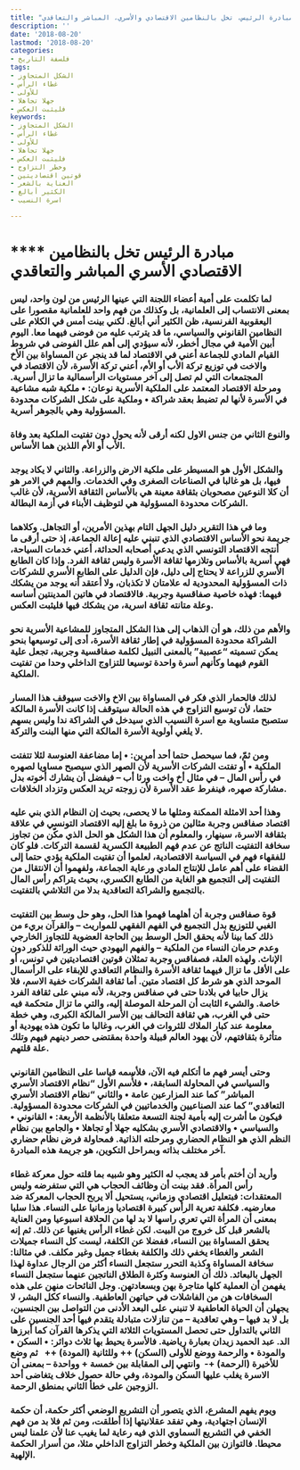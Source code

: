 ```yaml
---
title: "مبادرة الرئيس، تخل بالنظامين الاقتصادي والأسري، المباشر والتعاقدي"
description: ''
date: '2018-08-20'
lastmod: '2018-08-20'
categories:
- فلسفة التاريخ
tags:
- الشكل المتجاوز
- غطاء الرأس
- للأولى
- جهلا تجاهلا
- فليثبت العكس
keywords:
- الشكل المتجاوز
- غطاء الرأس
- للأولى
- جهلا تجاهلا
- فليثبت العكس
- وخطر التزاوج
- قوتين اقتصاديتين
- العناية بالشعر
- الكثير أبالغ
- اسرة النسيب

---
```

# **** **مبادرة الرئيس تخل بالنظامين الاقتصادي الأسري المباشر والتعاقدي**

### لما تكلمت على أمية أعضاء اللجنة التي عينها الرئيس من لون واحد، ليس بمعنى الانتساب إلى العلمانية، بل وكذلك من فهم واحد للعلمانية مقصورا على اليعقوبية الفرنسية، ظن الكثير أني أبالغ. لكني بينت أمس في الكلام على النظامين القانوني والسياسي، ما قد يترتب عليه من فوضى فيهما معا. اليوم أبين الأمية في مجال أخطر، لأنه سيؤدي إلى أهم علل الفوضى في شروط القيام المادي للجماعة أعني في الاقتصاد لما قد ينجر عن المساواة بين الأخ والاخت في توزيع تركة الأب أو الأم، أعني تركة الأسرة، لأن الاقتصاد في المجتمعات التي لم تصل إلى آخر مستويات الرأسمالية ما تزال أسرية. ومرحلة الاقتصاد المعتمد على الملكية الأسرية نوعان: • ملكية شبه مشاعية في الأسرة لأنها لم تضبط بعقد شراكة • وملكية على شكل الشركات محدودة المسؤولية وهي بالجوهر أسرية.

### والنوع الثاني من جنس الاول لكنه أرقى لأنه يحول دون تفتيت الملكية بعد وفاة الأب أو الأم اللذين هما الأساس.

### والشكل الأول هو المسيطر على ملكية الارض والزراعة. والثاني لا يكاد يوجد فيها، بل هو غالبا في الصناعات الصغرى وفي الخدمات. والمهم في الامر هو أن كلا النوعين مصحوبان بثقافة معينة هي بالأساس الثقافة الأسرية، لأن غالب الشركات محدودة المسؤولية هي لتوظيف الأبناء في أزمة البطالة.

### وما في هذا التقرير دليل الجهل التام بهذين الأمرين، أو التجاهل. وكلاهما جريمة نحو الأساس الاقتصادي الذي تنبني عليه إعالة الجماعة، إذ حتى أرقى ما أنتجه الاقتصاد التونسي الذي يدعي أصحابه الحداثة، أعني خدمات السياحة، فهي أسرية بالأساس وتلازمها ثقافة الأسرة وليس ثقافة الفرد. وإذا كان الطابع الأسري للزراعة لا يحتاج إلى دليل، فإن الدليل على الطابع الأسري للشركات ذات المسؤولية المحدودية له علامتان لا تكذبان، ولا أعتقد أنه يوجد من يشكك فيهما: فهذه خاصية صفاقسية وجربية. فالاقتصاد في هاتين المدينتين أساسه وعلة متانته ثقافة اسرية، من يشكك فيها فليثبت العكس.

### والأهم من ذلك، هو أن الذهاب إلى هذا الشكل المتجاوز للمشاعية الأسرية نحو الشراكة محدودة المسؤولية في إطار ثقافة الأسرة، أدى إلى توسيعها بنحو يمكن تسميته “عصبية” بالمعنى النبيل لكلمة صفاقسية وجربية، تجعل علية القوم فيهما وكأنهم أسرة واحدة توسيعا للتزاوج الداخلي وحدا من تفتيت الملكية.

### لذلك فالحمار الذي فكر في المساواة بين الاخ والاخت سيوقف هذا المسار حتما، لأن توسيع التزاوج في هذه الحالة سيتوقف إذا كانت الأسرة المالكة ستصبح متساوية مع اسرة النسيب الذي سيدخل في الشراكة ندا وليس بسهم لا يلغي أولوية الأسرة المالكة التي منها البنت والتركة.

### ومن ثمّ، فما سيحصل حتما أحد أمرين: • إما مضاعفة العنوسة لئلا تتفتت الملكية • أو تفتت الشركات الأسرية لأن الصهر الذي سيصبح مساويا لصهره في رأس المال – في مثال أخ واخت ورثا أب – فيفضل أن يشارك أخوته بدل مشاركة صهره، فينفرط عقد الأسرة لأن زوجته تريد العكس وتزداد الخلافات.

### وهذا أحد الامثلة الممكنة ومثلها ما لا يحصى، بحيث إن النظام الذي بني عليه اقتصاد صفاقس وجربة مثالين من ذروة ما بلغ إليه الاقتصاد التونسي في علاقة بثقافة الاسرة، سينهار، والمعلوم أن هذا الشكل هو الحل الذي مكّن من تجاوز سخافة التفتيت الناتج عن عدم فهم الطبيعة الكسرية لقسمة التركات. فلو كان للفقهاء فهم في السياسة الاقتصادية، لعلموا أن تفتيت الملكية يؤدي حتما إلى القضاء على أهم عامل للإنتاج المادي ورعاية الجماعة، ولفهموا أن الانتقال من التفتيت إلى التجميع هو الغاية من الطابع الكسري، بحيث يتراكم رأس المال بالتجميع والشراكة التعاقدية بدلا من التلاشي بالتفتيت.

### قوة صفاقس وجربة أن أهلهما فهموا هذا الحل، وهو حل وسط بين التفتيت الغبي للتوزيع بدل التجميع في الفهم الفقهي للمواريث – والقرآن بريء من ذلك كما بينا لأنه يحقق الحل الوسط بين الحاجة العضوية للتجاوز الخارجي وعدم حرمان النساء من الملكية – والفهم اليهودي حيث الوراثة للذكور دون الإناث. ولهذه العلة، فصفاقس وجربة تمثلان قوتين اقتصاديتين في تونس، أو على الأقل ما تزال فيهما ثقافة الأسرة والنظام التعاقدي للإبقاء على الرأسمال الموحد الذي هو شرط كل اقتصاد متين. أما ثقافة الشركات خفية الاسم، فلا يزال حابيا في بلادنا حتى في صفاقس وجربة، لأنه مبني على ثقافة الفرد خاصة. والشيء الثابت أن المرحلة الموصلة إليه، والتي ما تزال متحكمة فيه حتى في الغرب، هي ثقافة التحالف بين الأسر المالكة الكبرى، وهي خطة معلومة عند كبار الملاك للثروات في الغرب، وغالبا ما تكون هذه يهودية أو متأثرة بثقافتهم، لأن يهود العالم قبيلة واحدة بمقتضى حصر دينهم فيهم وتلك علة قلتهم.

### وحتى أيسر فهم ما أتكلم فيه الآن، فلأسمه قياسا على النظامين القانوني والسياسي في المحاولة السابقة، • فلأُسم الأول “نظام الاقتصاد الأسري المباشر” كما عند المزارعين عامة • والثاني “نظام الاقتصاد الأسري التعاقدي” كما عند الصناعيين والخدماتيين في الشركات محدودة المسؤولية. فيكون ما أشرت إليه بأمية لجنة التسعة متعلقا بالأنظمة الأربعة: • القانوني • والسياسي • والاقتصادي الأسري بشكليه جهلا أو تجاهلا • والجامع بين نظام النظم الذي هو النظام الحضاري ومرحلته الذاتية. فمحاولة فرض نظام حضاري آخر مختلف بذاته وبمراحل التكوين، هو جريمة هذه المبادرة.

### وأريد أن أختم بأمر قد يعجب له الكثير وهو شبيه بما قلته حول معركة غطاء رأس المرأة. فقد بينت أن وظائف الحجاب هي التي ستفرضه وليس المعتقدات: فبتعليل اقتصادي وزماني، يستحيل ألا يربح الحجاب المعركة ضد معارضيه. فكلفة تعرية الرأس كبيرة اقتصاديا وزمانيا على النساء. هذا سلبا بمعنى أن المرأة التي تعري راسها لا بد لها من الحلاقة اسبوعيا ومن العناية بالشعر قبل كل خروج من البيت. لكن غطاء الرأس يغنيها عن ذلك. ثم إنه يحقق المساواة بين النساء، ففضلا عن الكلفة، ليست كل النساء جميلات الشعر والغطاء يخفي ذلك والكلفة بغطاء جميل وغير مكلف. في مثالنا: سخافة المساواة وكذبة التحرر ستجعل النساء أكثر من الرجال عداوة لهذا الجهل بالبعائد. ذلك أن العنوسة وكثرة الطلاق الناتجين عنهما ستجعل النساء يفهمن أن العملية كلها متاجرة بهن وبسعادتهن. وجل النائحات منهن على هذه السخافات هن من الفاشلات في حياتهن العاطفية. والنساء ككل البشر، لا يجهلن أن الحياة العاطفية لا تنبني على البعد الأدنى من التواصل بين الجنسين، بل لا بد فيها – وهي تعاقدية – من تنازلات متبادلة يتقدم فيها أحد الجنسين على الثاني بالتداول حتى تحصل المستويات الثلاثة التي يذكرها القرآن كما أبرزها الد. عبد الحميد زيدان بعبارة رياضية. فالأسرة يحيط بها ثلاث دوائر: • السكن • والمودة • والرحمة ووضع للأولى (السكن) ++ وللثانية (المودة) ++   ثم وضع للأخيرة (الرحمة) +-  وانتهي إلى المقابلة بين خمسة + وواحدة – بمعنى أن الاسرة يغلب عليها السكن والمودة، وفي حالة حصول خلاف يتغاضى أحد الزوجين على خطأ الثاني بمنطق الرحمة.

### ويوم يفهم المشرع، الذي يتصور أن التشريع الوضعي أكثر حكمة، أن حكمة الإنسان اجتهادية، وهي تفقد عقلانيتها إذا أطلقت، ومن ثم فلا بد من فهم الخفي في التشريع السماوي الذي فيه رعاية لما يغيب عنا لأن علمنا ليس محيطا. فالتوازن بين الملكية وخطر التزاوج الداخلي مثلا، من أسرار الحكمة الإلهية.

###